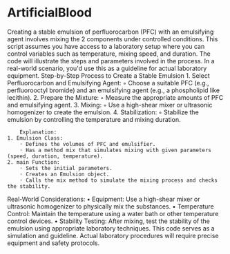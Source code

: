 # ArtificialBlood
Creating a stable emulsion of perfluorocarbon (PFC) with an emulsifying agent involves mixing the 2  components under controlled conditions. This script assumes you have access to a laboratory setup where you can control variables such as temperature, mixing speed, and duration.
The code will illustrate the steps and parameters involved in the process. In a real-world scenario, you'd use this as a guideline for actual laboratory equipment.
Step-by-Step Process to Create a Stable Emulsion
    1. Select Perfluorocarbon and Emulsifying Agent:
        ◦ Choose a suitable PFC (e.g., perfluorooctyl bromide) and an emulsifying agent (e.g., a phospholipid like lecithin).
    2. Prepare the Mixture:
        ◦ Measure the appropriate amounts of PFC and emulsifying agent.
    3. Mixing:
        ◦ Use a high-shear mixer or ultrasonic homogenizer to create the emulsion.
    4. Stabilization:
        ◦ Stabilize the emulsion by controlling the temperature and mixing duration.

        Explanation:
    1. Emulsion Class:
        ◦ Defines the volumes of PFC and emulsifier.
        ◦ Has a method mix that simulates mixing with given parameters (speed, duration, temperature).
    2. main Function:
        ◦ Sets the initial parameters.
        ◦ Creates an Emulsion object.
        ◦ Calls the mix method to simulate the mixing process and checks the stability.
Real-World Considerations:
    • Equipment: Use a high-shear mixer or ultrasonic homogenizer to physically mix the substances.
    • Temperature Control: Maintain the temperature using a water bath or other temperature control devices.
    • Stability Testing: After mixing, test the stability of the emulsion using appropriate laboratory techniques.
This code serves as a simulation and guideline. Actual laboratory procedures will require precise equipment and safety protocols.
